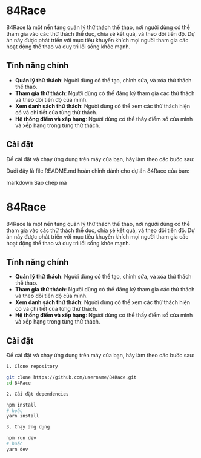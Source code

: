 # 84Race

84Race là một nền tảng quản lý thử thách thể thao, nơi người dùng có thể tham gia vào các thử thách thể dục, chia sẻ kết quả, và theo dõi tiến độ. Dự án này được phát triển với mục tiêu khuyến khích mọi người tham gia các hoạt động thể thao và duy trì lối sống khỏe mạnh.

## Tính năng chính

- **Quản lý thử thách**: Người dùng có thể tạo, chỉnh sửa, và xóa thử thách thể thao.
- **Tham gia thử thách**: Người dùng có thể đăng ký tham gia các thử thách và theo dõi tiến độ của mình.
- **Xem danh sách thử thách**: Người dùng có thể xem các thử thách hiện có và chi tiết của từng thử thách.
- **Hệ thống điểm và xếp hạng**: Người dùng có thể thấy điểm số của mình và xếp hạng trong từng thử thách.

## Cài đặt

Để cài đặt và chạy ứng dụng trên máy của bạn, hãy làm theo các bước sau:


Dưới đây là file README.md hoàn chỉnh dành cho dự án 84Race của bạn:

markdown
Sao chép mã
# 84Race

84Race là một nền tảng quản lý thử thách thể thao, nơi người dùng có thể tham gia vào các thử thách thể dục, chia sẻ kết quả, và theo dõi tiến độ. Dự án này được phát triển với mục tiêu khuyến khích mọi người tham gia các hoạt động thể thao và duy trì lối sống khỏe mạnh.

## Tính năng chính

- **Quản lý thử thách**: Người dùng có thể tạo, chỉnh sửa, và xóa thử thách thể thao.
- **Tham gia thử thách**: Người dùng có thể đăng ký tham gia các thử thách và theo dõi tiến độ của mình.
- **Xem danh sách thử thách**: Người dùng có thể xem các thử thách hiện có và chi tiết của từng thử thách.
- **Hệ thống điểm và xếp hạng**: Người dùng có thể thấy điểm số của mình và xếp hạng trong từng thử thách.

## Cài đặt

Để cài đặt và chạy ứng dụng trên máy của bạn, hãy làm theo các bước sau:
```bash
1. Clone repository

git clone https://github.com/username/84Race.git
cd 84Race

2. Cài đặt dependencies

npm install
# hoặc
yarn install

3. Chạy ứng dụng

npm run dev
# hoặc
yarn dev
